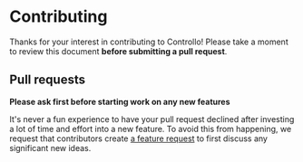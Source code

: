# Contributing

Thanks for your interest in contributing to Controllo! Please take a moment to review this document **before submitting a pull request**.

## Pull requests

**Please ask first before starting work on any new features**

It's never a fun experience to have your pull request declined after investing a lot of time and effort into a new feature. To avoid this from happening, we request that contributors create [a feature request](https://github.com/dlcastillop/controllo/discussions/new?category=ideas) to first discuss any significant new ideas.
